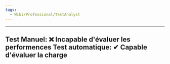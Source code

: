 ```yaml
---
tags:
  - Wiki/Professional/TestAnalyst
---
```

---
Test Manuel: ❌ Incapable d'évaluer les performences
Test automatique: ✔ Capable d'évaluer la charge
---
